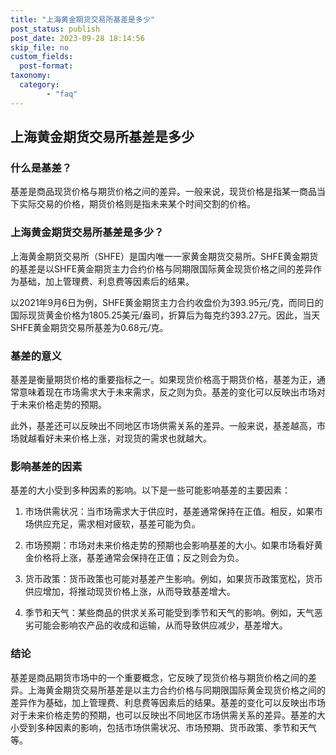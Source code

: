 ```yaml
---
title: "上海黄金期货交易所基差是多少"
post_status: publish
post_date: 2023-09-28 18:14:56
skip_file: no
custom_fields: 
  post-format: 
taxonomy:
  category:
        - "faq"
---
```


## 上海黄金期货交易所基差是多少

### 什么是基差？

基差是商品现货价格与期货价格之间的差异。一般来说，现货价格是指某一商品当下实际交易的价格，期货价格则是指未来某个时间交割的价格。

### 上海黄金期货交易所基差是多少？

上海黄金期货交易所（SHFE）是国内唯一一家黄金期货交易所。SHFE黄金期货的基差是以SHFE黄金期货主力合约价格与同期限国际黄金现货价格之间的差异作为基础，加上管理费、利息费等因素后的结果。

以2021年9月6日为例，SHFE黄金期货主力合约收盘价为393.95元/克，而同日的国际现货黄金价格为1805.25美元/盎司，折算后为每克约393.27元。因此，当天SHFE黄金期货交易所基差为0.68元/克。

### 基差的意义

基差是衡量期货价格的重要指标之一。如果现货价格高于期货价格，基差为正，通常意味着现在市场需求大于未来需求，反之则为负。基差的变化可以反映出市场对于未来价格走势的预期。

此外，基差还可以反映出不同地区市场供需关系的差异。一般来说，基差越高，市场就越看好未来价格上涨，对现货的需求也就越大。

### 影响基差的因素

基差的大小受到多种因素的影响。以下是一些可能影响基差的主要因素：

1. 市场供需状况：当市场需求大于供应时，基差通常保持在正值。相反，如果市场供应充足，需求相对疲软，基差可能为负。

2. 市场预期：市场对未来价格走势的预期也会影响基差的大小。如果市场看好黄金价格将上涨，基差通常会保持在正值；反之则会为负。

3. 货币政策：货币政策也可能对基差产生影响。例如，如果货币政策宽松，货币供应增加，将推动现货价格上涨，从而导致基差增大。

4. 季节和天气：某些商品的供求关系可能受到季节和天气的影响。例如，天气恶劣可能会影响农产品的收成和运输，从而导致供应减少，基差增大。

### 结论

基差是商品期货市场中的一个重要概念，它反映了现货价格与期货价格之间的差异。上海黄金期货交易所基差是以主力合约价格与同期限国际黄金现货价格之间的差异作为基础，加上管理费、利息费等因素后的结果。基差的变化可以反映出市场对于未来价格走势的预期，也可以反映出不同地区市场供需关系的差异。基差的大小受到多种因素的影响，包括市场供需状况、市场预期、货币政策、季节和天气等。
